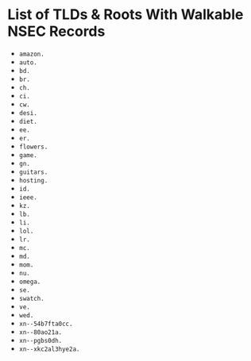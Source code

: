 # List of TLDs & Roots With Walkable NSEC Records

* `amazon.`
* `auto.`
* `bd.`
* `br.`
* `ch.`
* `ci.`
* `cw.`
* `desi.`
* `diet.`
* `ee.`
* `er.`
* `flowers.`
* `game.`
* `gn.`
* `guitars.`
* `hosting.`
* `id.`
* `ieee.`
* `kz.`
* `lb.`
* `li.`
* `lol.`
* `lr.`
* `mc.`
* `md.`
* `mom.`
* `nu.`
* `omega.`
* `se.`
* `swatch.`
* `ve.`
* `wed.`
* `xn--54b7fta0cc.`
* `xn--80ao21a.`
* `xn--pgbs0dh.`
* `xn--xkc2al3hye2a.`

